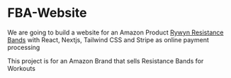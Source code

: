 # FBA-Website
We are going to build a website for an Amazon Product [Rywyn Resistance Bands][url]  with React, Nextjs, Tailwind CSS and Stripe as online payment processing


This project is for an Amazon Brand that sells Resistance Bands for Workouts

[url]: https://www.amazon.com/-/es/Rywyn-resistencia-sentadillas-entrenamiento-transporte/dp/B0B61YWNM6/ref=sr_1_1?__mk_es_US=ÅMÅŽÕÑ&crid=2G4BXF10DJFG3&keywords=rywyn&qid=1692639085&sprefix=rywyn%2Caps%2C143&sr=8-1&th=1
